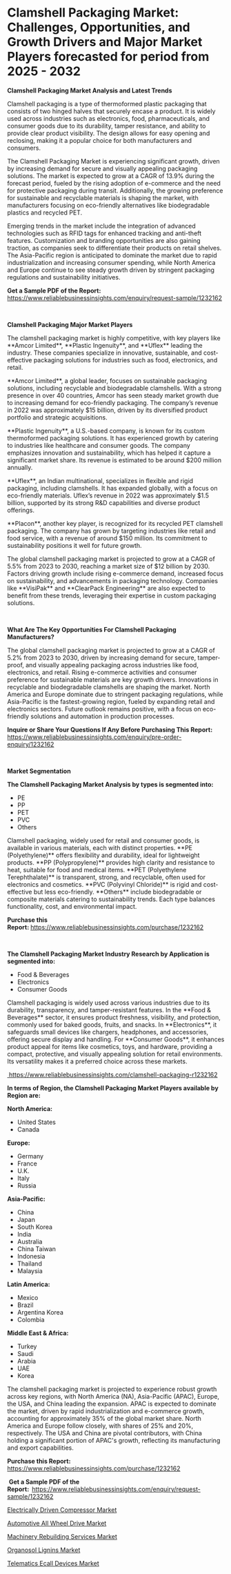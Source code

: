 <p><h1>Clamshell Packaging Market: Challenges, Opportunities, and Growth Drivers and Major Market Players forecasted for period from 2025 - 2032</h1></p><p><strong>Clamshell Packaging Market Analysis and Latest Trends</strong></p>
<p><p>Clamshell packaging is a type of thermoformed plastic packaging that consists of two hinged halves that securely encase a product. It is widely used across industries such as electronics, food, pharmaceuticals, and consumer goods due to its durability, tamper resistance, and ability to provide clear product visibility. The design allows for easy opening and reclosing, making it a popular choice for both manufacturers and consumers.</p><p>The Clamshell Packaging Market is experiencing significant growth, driven by increasing demand for secure and visually appealing packaging solutions. The market is expected to grow at a CAGR of 13.9% during the forecast period, fueled by the rising adoption of e-commerce and the need for protective packaging during transit. Additionally, the growing preference for sustainable and recyclable materials is shaping the market, with manufacturers focusing on eco-friendly alternatives like biodegradable plastics and recycled PET.</p><p>Emerging trends in the market include the integration of advanced technologies such as RFID tags for enhanced tracking and anti-theft features. Customization and branding opportunities are also gaining traction, as companies seek to differentiate their products on retail shelves. The Asia-Pacific region is anticipated to dominate the market due to rapid industrialization and increasing consumer spending, while North America and Europe continue to see steady growth driven by stringent packaging regulations and sustainability initiatives.</p></p>
<p><strong>Get a Sample PDF of the Report:&nbsp;</strong> <a href="https://www.reliablebusinessinsights.com/enquiry/request-sample/1232162?utm_campaign=1877&utm_medium=2&utm_source=Github&utm_content=ia&utm_term=26012025&utm_id=clamshell-packaging">https://www.reliablebusinessinsights.com/enquiry/request-sample/1232162</a></p>
<p>&nbsp;</p>
<p><strong>Clamshell Packaging Major Market Players</strong></p>
<p><p>The clamshell packaging market is highly competitive, with key players like **Amcor Limited**, **Plastic Ingenuity**, and **Uflex** leading the industry. These companies specialize in innovative, sustainable, and cost-effective packaging solutions for industries such as food, electronics, and retail.</p><p>**Amcor Limited**, a global leader, focuses on sustainable packaging solutions, including recyclable and biodegradable clamshells. With a strong presence in over 40 countries, Amcor has seen steady market growth due to increasing demand for eco-friendly packaging. The company’s revenue in 2022 was approximately $15 billion, driven by its diversified product portfolio and strategic acquisitions.</p><p>**Plastic Ingenuity**, a U.S.-based company, is known for its custom thermoformed packaging solutions. It has experienced growth by catering to industries like healthcare and consumer goods. The company emphasizes innovation and sustainability, which has helped it capture a significant market share. Its revenue is estimated to be around $200 million annually.</p><p>**Uflex**, an Indian multinational, specializes in flexible and rigid packaging, including clamshells. It has expanded globally, with a focus on eco-friendly materials. Uflex’s revenue in 2022 was approximately $1.5 billion, supported by its strong R&D capabilities and diverse product offerings.</p><p>**Placon**, another key player, is recognized for its recycled PET clamshell packaging. The company has grown by targeting industries like retail and food service, with a revenue of around $150 million. Its commitment to sustainability positions it well for future growth.</p><p>The global clamshell packaging market is projected to grow at a CAGR of 5.5% from 2023 to 2030, reaching a market size of $12 billion by 2030. Factors driving growth include rising e-commerce demand, increased focus on sustainability, and advancements in packaging technology. Companies like **VisiPak** and **ClearPack Engineering** are also expected to benefit from these trends, leveraging their expertise in custom packaging solutions.</p></p>
<p>&nbsp;</p>
<p><strong>What Are The Key Opportunities For Clamshell Packaging Manufacturers?</strong></p>
<p><p>The global clamshell packaging market is projected to grow at a CAGR of 5.2% from 2023 to 2030, driven by increasing demand for secure, tamper-proof, and visually appealing packaging across industries like food, electronics, and retail. Rising e-commerce activities and consumer preference for sustainable materials are key growth drivers. Innovations in recyclable and biodegradable clamshells are shaping the market. North America and Europe dominate due to stringent packaging regulations, while Asia-Pacific is the fastest-growing region, fueled by expanding retail and electronics sectors. Future outlook remains positive, with a focus on eco-friendly solutions and automation in production processes.</p></p>
<p><strong>Inquire or Share Your Questions If Any Before Purchasing This Report:</strong> <a href="https://www.reliablebusinessinsights.com/enquiry/pre-order-enquiry/1232162?utm_campaign=1877&utm_medium=2&utm_source=Github&utm_content=ia&utm_term=26012025&utm_id=clamshell-packaging">https://www.reliablebusinessinsights.com/enquiry/pre-order-enquiry/1232162</a></p>
<p>&nbsp;</p>
<p><strong>Market Segmentation</strong></p>
<p><strong>The Clamshell Packaging Market Analysis by types is segmented into:</strong></p>
<p><ul><li>PE</li><li>PP</li><li>PET</li><li>PVC</li><li>Others</li></ul></p>
<p><p>Clamshell packaging, widely used for retail and consumer goods, is available in various materials, each with distinct properties. **PE (Polyethylene)** offers flexibility and durability, ideal for lightweight products. **PP (Polypropylene)** provides high clarity and resistance to heat, suitable for food and medical items. **PET (Polyethylene Terephthalate)** is transparent, strong, and recyclable, often used for electronics and cosmetics. **PVC (Polyvinyl Chloride)** is rigid and cost-effective but less eco-friendly. **Others** include biodegradable or composite materials catering to sustainability trends. Each type balances functionality, cost, and environmental impact.</p></p>
<p><strong>Purchase this Report:&nbsp;</strong><a href="https://www.reliablebusinessinsights.com/purchase/1232162?utm_campaign=1877&utm_medium=2&utm_source=Github&utm_content=ia&utm_term=26012025&utm_id=clamshell-packaging">https://www.reliablebusinessinsights.com/purchase/1232162</a></p>
<p>&nbsp;</p>
<p><strong>The Clamshell Packaging Market Industry Research by Application is segmented into:</strong></p>
<p><ul><li>Food & Beverages</li><li>Electronics</li><li>Consumer Goods</li></ul></p>
<p><p>Clamshell packaging is widely used across various industries due to its durability, transparency, and tamper-resistant features. In the **Food & Beverages** sector, it ensures product freshness, visibility, and protection, commonly used for baked goods, fruits, and snacks. In **Electronics**, it safeguards small devices like chargers, headphones, and accessories, offering secure display and handling. For **Consumer Goods**, it enhances product appeal for items like cosmetics, toys, and hardware, providing a compact, protective, and visually appealing solution for retail environments. Its versatility makes it a preferred choice across these markets.</p></p>
<p><a href="https://www.reliablebusinessinsights.com/clamshell-packaging-r1232162?utm_campaign=1877&utm_medium=2&utm_source=Github&utm_content=ia&utm_term=26012025&utm_id=clamshell-packaging">&nbsp;https://www.reliablebusinessinsights.com/clamshell-packaging-r1232162</a></p>
<p><strong>In terms of Region, the Clamshell Packaging Market Players available by Region are:</strong></p>
<p>
    <p> <strong> North America: </strong>
        <ul>
            <li>United States</li>
            <li>Canada</li>
        </ul>
        </p> 
    <p> <strong> Europe: </strong>
        <ul>
            <li>Germany</li>
            <li>France</li>
            <li>U.K.</li>
            <li>Italy</li>
            <li>Russia</li>
        </ul>
        </p> 
    <p> <strong> Asia-Pacific: </strong>
        <ul>
            <li>China</li>
            <li>Japan</li>
            <li>South Korea</li>
            <li>India</li>
            <li>Australia</li>
            <li>China Taiwan</li>
            <li>Indonesia</li>
            <li>Thailand</li>
            <li>Malaysia</li>
        </ul>
        </p> 
    <p> <strong> Latin America: </strong>
        <ul>
            <li>Mexico</li>
            <li>Brazil</li>
            <li>Argentina Korea</li>
            <li>Colombia</li>
        </ul>
        </p> 
    <p> <strong> Middle East & Africa: </strong>
        <ul>
            <li>Turkey</li>
            <li>Saudi</li>
            <li>Arabia</li>
            <li>UAE</li>
            <li>Korea</li>
        </ul>
    </p>
    </p>
<p><p>The clamshell packaging market is projected to experience robust growth across key regions, with North America (NA), Asia-Pacific (APAC), Europe, the USA, and China leading the expansion. APAC is expected to dominate the market, driven by rapid industrialization and e-commerce growth, accounting for approximately 35% of the global market share. North America and Europe follow closely, with shares of 25% and 20%, respectively. The USA and China are pivotal contributors, with China holding a significant portion of APAC's growth, reflecting its manufacturing and export capabilities.</p></p>
<p><strong>Purchase this Report: </strong><a href="https://www.reliablebusinessinsights.com/purchase/1232162?utm_campaign=1877&utm_medium=2&utm_source=Github&utm_content=ia&utm_term=26012025&utm_id=clamshell-packaging">https://www.reliablebusinessinsights.com/purchase/1232162</a></p>
<p>&nbsp;<strong>Get a Sample PDF of the Report:&nbsp;&nbsp;</strong><a href="https://www.reliablebusinessinsights.com/enquiry/request-sample/1232162?utm_campaign=1877&utm_medium=2&utm_source=Github&utm_content=ia&utm_term=26012025&utm_id=clamshell-packaging">https://www.reliablebusinessinsights.com/enquiry/request-sample/1232162</a></p>
<p><strong></strong></p>
<p><p><a href="https://www.linkedin.com/pulse/electrically-driven-compressor-market-size-analysis-2025-2032-l2usf?utm_campaign=1877&utm_medium=2&utm_source=Github&utm_content=ia&utm_term=26012025&utm_id=clamshell-packaging">Electrically Driven Compressor Market</a></p><p><a href="https://www.linkedin.com/pulse/automotive-all-wheel-drive-industry-projections-market-revenue-ivp6c?utm_campaign=1877&utm_medium=2&utm_source=Github&utm_content=ia&utm_term=26012025&utm_id=clamshell-packaging">Automotive All Wheel Drive Market</a></p><p><a href="https://www.linkedin.com/pulse/competitive-overview-machinery-rebuilding-services-market-yjbhf?utm_campaign=1877&utm_medium=2&utm_source=Github&utm_content=ia&utm_term=26012025&utm_id=clamshell-packaging">Machinery Rebuilding Services Market</a></p><p><a href="https://www.linkedin.com/pulse/comprehensive-overview-organosol-lignins-market-2025-2032-company-cjzdf?utm_campaign=1877&utm_medium=2&utm_source=Github&utm_content=ia&utm_term=26012025&utm_id=clamshell-packaging">Organosol Lignins Market</a></p><p><a href="https://www.linkedin.com/pulse/telematics-ecall-devices-market-analysis-size-share-trends-5tyqc?utm_campaign=1877&utm_medium=2&utm_source=Github&utm_content=ia&utm_term=26012025&utm_id=clamshell-packaging">Telematics Ecall Devices Market</a></p></p>